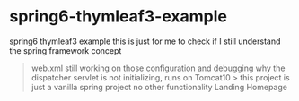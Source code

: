 # spring6-thymleaf3-example
spring6 thymleaf3 example
this is just for me to check if I still understand the spring framework concept 

>web.xml still working on those configuration and debugging why the dispatcher servlet is not initializing,
>runs on Tomcat10 >
>this project is just a vanilla spring project no other functionality Landing Homepage 
